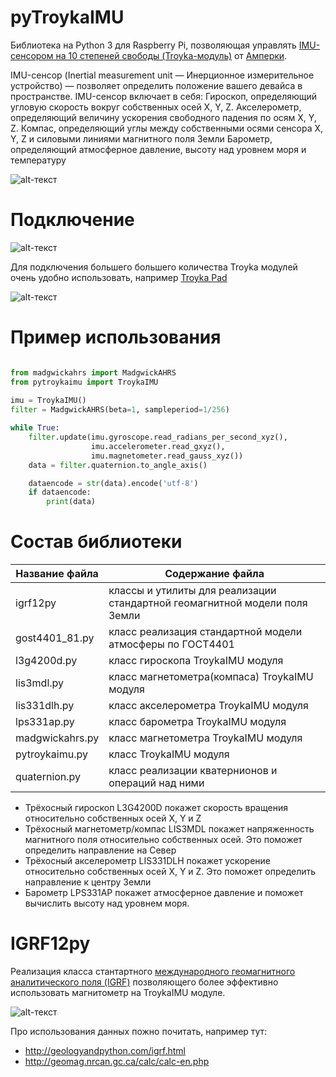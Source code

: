 pyTroykaIMU
==========

Библиотека на Python 3 для Raspberry Pi, позволяющая управлять [IMU-сенсором на 10 степеней свободы (Troyka-модуль)](http://amperka.ru/product/troyka-imu-10-dof)
от [Амперки](http://amperka.ru/).

IMU-сенсор (Inertial measurement unit — Инерционное измерительное устройство) — позволяет определить положение вашего девайса в пространстве. IMU-сенсор включает в себя:
Гироскоп, определяющий угловую скорость вокруг собственных осей X, Y, Z.
Акселерометр, определяющий величину ускорения свободного падения по осям X, Y, Z.
Компас, определяющий углы между собственными осями сенсора X, Y, Z и силовыми линиями магнитного поля Земли
Барометр, определяющий атмосферное давление, высоту над уровнем моря и температуру

![alt-текст](https://static-eu.insales.ru/images/products/1/799/58802975/troyka-imu-10-dof.1.jpg "IMU-сенсор на 10 степеней свободы (Troyka-модуль)")


Подключение
==========
![alt-текст](http://wiki.amperka.ru/_media/продукты:troyka-gpio-expander:gpio_ext.png "Подключение аналогично любому модулю Troyka")

Для подключения большего большего количества Troyka модулей очень удобно использовать, например [Troyka Pad](http://amperka.ru/product/troyka-pad-1x4)

![alt-текст](https://static-eu.insales.ru/images/products/1/2757/98380485/troyka_pad_all_in.jpg "Troyka Pad")

Пример использования
====================
```python

from madgwickahrs import MadgwickAHRS
from pytroykaimu import TroykaIMU
 
imu = TroykaIMU()
filter = MadgwickAHRS(beta=1, sampleperiod=1/256)

while True:
    filter.update(imu.gyroscope.read_radians_per_second_xyz(),
                  imu.accelerometer.read_gxyz(),
                  imu.magnetometer.read_gauss_xyz())
    data = filter.quaternion.to_angle_axis()

    dataencode = str(data).encode('utf-8')
    if dataencode:
        print(data)

```

Состав библиотеки
====================
Название файла      | Содержание файла
--------------------|----------------------
igrf12py            | классы и утилиты для реализации стандартной геомагнитной модели поля Земли
gost4401_81.py      | класс реализация стандартной модели атмосферы по ГОСТ4401
l3g4200d.py         | класс гироскопа TroykaIMU модуля
lis3mdl.py          | класс магнетометра(компаса) TroykaIMU модуля
lis331dlh.py        | класс акселерометра TroykaIMU модуля
lps331ap.py         | класс барометра TroykaIMU модуля
madgwickahrs.py     | класс магнетометра TroykaIMU модуля
pytroykaimu.py      | класс TroykaIMU модуля
quaternion.py       | класс реализации кватернионов и операций над ними



- Трёхосный гироскоп L3G4200D покажет скорость вращения относительно собственных осей X, Y и Z
- Трёхосный магнетометр/компас LIS3MDL покажет напряженность магнитного поля относительно собственных осей. Это поможет определить направление на Север
- Трёхосный акселерометр LIS331DLH покажет ускорение относительно собственных осей X, Y и Z. Это поможет определить направление к центру Земли 
- Барометр LPS331AP покажет атмосферное давление и поможет вычислить высоту над уровнем моря.



IGRF12py
==========

Реализация класса стантартного [международного геомагнитного аналитического поля (IGRF)](https://ru.wikipedia.org/wiki/Международное_геомагнитное_аналитическое_поле) 
позволяющего более эффективно использовать магнитометр на TroykaIMU модуле.


![alt-текст](https://pbs.twimg.com/media/DNyvjhQVQAAl9Iu.png "pyigrf12")  

Про использования данных пожно почитать, например тут:
- http://geologyandpython.com/igrf.html
- http://geomag.nrcan.gc.ca/calc/calc-en.php